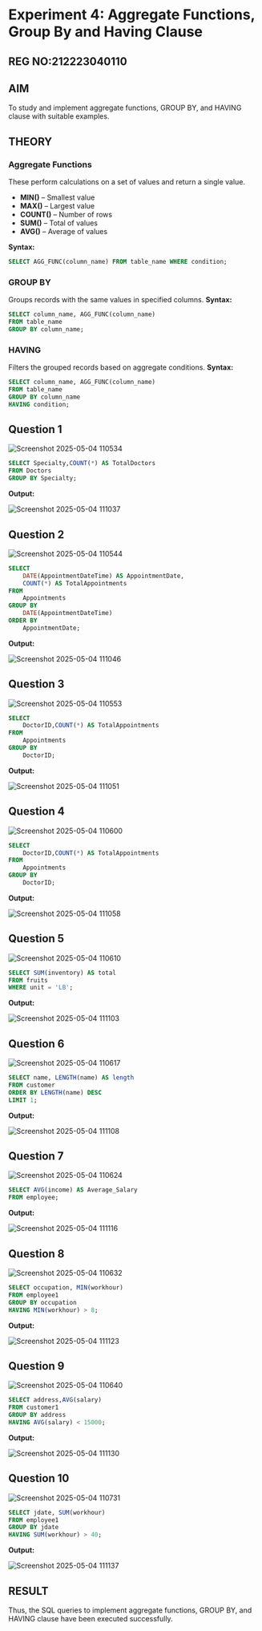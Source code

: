 # Experiment 4: Aggregate Functions, Group By and Having Clause
## REG NO:212223040110
## AIM
To study and implement aggregate functions, GROUP BY, and HAVING clause with suitable examples.

## THEORY

### Aggregate Functions
These perform calculations on a set of values and return a single value.

- **MIN()** – Smallest value  
- **MAX()** – Largest value  
- **COUNT()** – Number of rows  
- **SUM()** – Total of values  
- **AVG()** – Average of values

**Syntax:**
```sql
SELECT AGG_FUNC(column_name) FROM table_name WHERE condition;
```
### GROUP BY
Groups records with the same values in specified columns.
**Syntax:**
```sql
SELECT column_name, AGG_FUNC(column_name)
FROM table_name
GROUP BY column_name;
```
### HAVING
Filters the grouped records based on aggregate conditions.
**Syntax:**
```sql
SELECT column_name, AGG_FUNC(column_name)
FROM table_name
GROUP BY column_name
HAVING condition;
```

**Question 1**
--
![Screenshot 2025-05-04 110534](https://github.com/user-attachments/assets/170836bc-5715-4562-9e94-9d25b5575efc)


```sql
SELECT Specialty,COUNT(*) AS TotalDoctors
FROM Doctors
GROUP BY Specialty;
```

**Output:**

![Screenshot 2025-05-04 111037](https://github.com/user-attachments/assets/49009031-131a-4743-814a-537068086047)


**Question 2**
---
![Screenshot 2025-05-04 110544](https://github.com/user-attachments/assets/9467feee-c867-449d-bf66-78a59dd73304)


```sql
SELECT 
    DATE(AppointmentDateTime) AS AppointmentDate,
    COUNT(*) AS TotalAppointments
FROM
    Appointments
GROUP BY
    DATE(AppointmentDateTime)
ORDER BY
    AppointmentDate;
```

**Output:**

![Screenshot 2025-05-04 111046](https://github.com/user-attachments/assets/8311d063-f70c-4a5a-9af0-9f68c69bc5d4)


**Question 3**
---
![Screenshot 2025-05-04 110553](https://github.com/user-attachments/assets/f3ec9f2d-3e25-4da7-a51b-cfa3c0a37efa)


```sql
SELECT
    DoctorID,COUNT(*) AS TotalAppointments
FROM
    Appointments
GROUP BY
    DoctorID;
```

**Output:**

![Screenshot 2025-05-04 111051](https://github.com/user-attachments/assets/d7598a8c-a113-40d2-9292-eb147f19b76c)


**Question 4**
---
![Screenshot 2025-05-04 110600](https://github.com/user-attachments/assets/f4e93b2d-5850-4e50-8ace-22810b599e72)


```sql
SELECT
    DoctorID,COUNT(*) AS TotalAppointments
FROM
    Appointments
GROUP BY
    DoctorID;
```

**Output:**

![Screenshot 2025-05-04 111058](https://github.com/user-attachments/assets/c3b4c4d3-d4d6-413f-af46-6568d83e24fe)


**Question 5**
---
![Screenshot 2025-05-04 110610](https://github.com/user-attachments/assets/30c3e1e0-26cc-4647-87ae-2c065155abc5)


```sql
SELECT SUM(inventory) AS total
FROM fruits
WHERE unit = 'LB';
```

**Output:**

![Screenshot 2025-05-04 111103](https://github.com/user-attachments/assets/59d35f43-2b15-4cd1-81d1-3905dee4ece9)


**Question 6**
---
![Screenshot 2025-05-04 110617](https://github.com/user-attachments/assets/4309969a-e6de-4b77-bf9a-e36f2da9ec33)


```sql
SELECT name, LENGTH(name) AS length
FROM customer
ORDER BY LENGTH(name) DESC
LIMIT 1;
```

**Output:**

![Screenshot 2025-05-04 111108](https://github.com/user-attachments/assets/621e04dd-2694-431b-afd0-cbccd2bbf6df)


**Question 7**
---
![Screenshot 2025-05-04 110624](https://github.com/user-attachments/assets/db1f461b-d8f9-41a7-bece-6c3513cbfc7f)


```sql
SELECT AVG(income) AS Average_Salary
FROM employee;
```

**Output:**

![Screenshot 2025-05-04 111116](https://github.com/user-attachments/assets/4894fc57-3bfc-4e0e-a051-9546f85f729c)


**Question 8**
---
![Screenshot 2025-05-04 110632](https://github.com/user-attachments/assets/5567881c-b839-4e51-8711-8f308c8ed57f)


```sql
SELECT occupation, MIN(workhour)
FROM employee1
GROUP BY occupation
HAVING MIN(workhour) > 8;
```

**Output:**

![Screenshot 2025-05-04 111123](https://github.com/user-attachments/assets/ca30f407-42bd-455e-aa94-bf61dc41d0a7)


**Question 9**
---
![Screenshot 2025-05-04 110640](https://github.com/user-attachments/assets/0a58acc8-6c42-4b6b-b7cf-6002b796729f)


```sql
SELECT address,AVG(salary) 
FROM customer1
GROUP BY address
HAVING AVG(salary) < 15000;
```

**Output:**

![Screenshot 2025-05-04 111130](https://github.com/user-attachments/assets/dd1d5398-6d47-4fb8-be8c-0e02bd2e73f8)


**Question 10**
---
![Screenshot 2025-05-04 110731](https://github.com/user-attachments/assets/b4ed5738-55d8-426b-9716-d846253a47ea)


```sql
SELECT jdate, SUM(workhour)
FROM employee1
GROUP BY jdate
HAVING SUM(workhour) > 40;
```

**Output:**

![Screenshot 2025-05-04 111137](https://github.com/user-attachments/assets/e995ae36-2db8-493e-8eb2-b40ee88b0629)


## RESULT
Thus, the SQL queries to implement aggregate functions, GROUP BY, and HAVING clause have been executed successfully.
